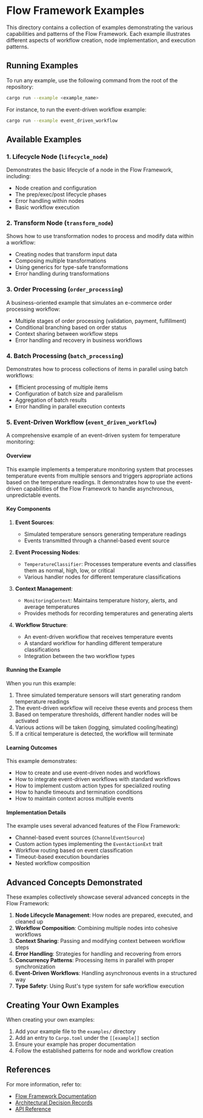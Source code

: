 # Flow Framework Examples

This directory contains a collection of examples demonstrating the various capabilities and patterns of the Flow Framework. Each example illustrates different aspects of workflow creation, node implementation, and execution patterns.

## Running Examples

To run any example, use the following command from the root of the repository:

```bash
cargo run --example <example_name>
```

For instance, to run the event-driven workflow example:

```bash
cargo run --example event_driven_workflow
```

## Available Examples

### 1. Lifecycle Node (`lifecycle_node`)

Demonstrates the basic lifecycle of a node in the Flow Framework, including:

- Node creation and configuration
- The prep/exec/post lifecycle phases
- Error handling within nodes
- Basic workflow execution

### 2. Transform Node (`transform_node`)

Shows how to use transformation nodes to process and modify data within a workflow:

- Creating nodes that transform input data
- Composing multiple transformations
- Using generics for type-safe transformations
- Error handling during transformations

### 3. Order Processing (`order_processing`)

A business-oriented example that simulates an e-commerce order processing workflow:

- Multiple stages of order processing (validation, payment, fulfillment)
- Conditional branching based on order status
- Context sharing between workflow steps
- Error handling and recovery in business workflows

### 4. Batch Processing (`batch_processing`)

Demonstrates how to process collections of items in parallel using batch workflows:

- Efficient processing of multiple items
- Configuration of batch size and parallelism
- Aggregation of batch results
- Error handling in parallel execution contexts

### 5. Event-Driven Workflow (`event_driven_workflow`)

A comprehensive example of an event-driven system for temperature monitoring:

#### Overview

This example implements a temperature monitoring system that processes temperature events from multiple sensors and triggers appropriate actions based on the temperature readings. It demonstrates how to use the event-driven capabilities of the Flow Framework to handle asynchronous, unpredictable events.

#### Key Components

1. **Event Sources**:

   - Simulated temperature sensors generating temperature readings
   - Events transmitted through a channel-based event source

2. **Event Processing Nodes**:

   - `TemperatureClassifier`: Processes temperature events and classifies them as normal, high, low, or critical
   - Various handler nodes for different temperature classifications

3. **Context Management**:

   - `MonitoringContext`: Maintains temperature history, alerts, and average temperatures
   - Provides methods for recording temperatures and generating alerts

4. **Workflow Structure**:
   - An event-driven workflow that receives temperature events
   - A standard workflow for handling different temperature classifications
   - Integration between the two workflow types

#### Running the Example

When you run this example:

1. Three simulated temperature sensors will start generating random temperature readings
2. The event-driven workflow will receive these events and process them
3. Based on temperature thresholds, different handler nodes will be activated
4. Various actions will be taken (logging, simulated cooling/heating)
5. If a critical temperature is detected, the workflow will terminate

#### Learning Outcomes

This example demonstrates:

- How to create and use event-driven nodes and workflows
- How to integrate event-driven workflows with standard workflows
- How to implement custom action types for specialized routing
- How to handle timeouts and termination conditions
- How to maintain context across multiple events

#### Implementation Details

The example uses several advanced features of the Flow Framework:

- Channel-based event sources (`ChannelEventSource`)
- Custom action types implementing the `EventActionExt` trait
- Workflow routing based on event classification
- Timeout-based execution boundaries
- Nested workflow composition

## Advanced Concepts Demonstrated

These examples collectively showcase several advanced concepts in the Flow Framework:

1. **Node Lifecycle Management**: How nodes are prepared, executed, and cleaned up
2. **Workflow Composition**: Combining multiple nodes into cohesive workflows
3. **Context Sharing**: Passing and modifying context between workflow steps
4. **Error Handling**: Strategies for handling and recovering from errors
5. **Concurrency Patterns**: Processing items in parallel with proper synchronization
6. **Event-Driven Workflows**: Handling asynchronous events in a structured way
7. **Type Safety**: Using Rust's type system for safe workflow execution

## Creating Your Own Examples

When creating your own examples:

1. Add your example file to the `examples/` directory
2. Add an entry to `Cargo.toml` under the `[[example]]` section
3. Ensure your example has proper documentation
4. Follow the established patterns for node and workflow creation

## References

For more information, refer to:

- [Flow Framework Documentation](../README.md)
- [Architectural Decision Records](../docs/adrs/)
- [API Reference](https://docs.rs/flowrs-core)
